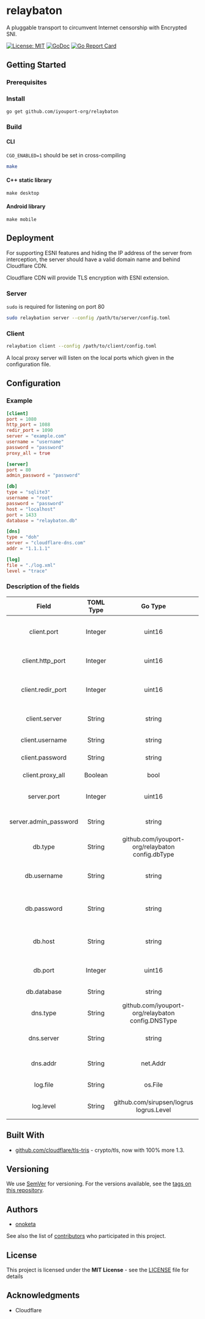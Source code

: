 # relaybaton

A pluggable transport to circumvent Internet censorship with Encrypted SNI.

[![License: MIT](https://img.shields.io/badge/License-MIT-yellow.svg)](https://opensource.org/licenses/MIT)
[![GoDoc](https://godoc.org/github.com/iyouport-org/relaybaton?status.svg)](https://pkg.go.dev/github.com/iyouport-org/relaybaton)
[![Go Report Card](https://goreportcard.com/badge/github.com/iyouport-org/relaybaton)](https://goreportcard.com/report/github.com/iyouport-org/relaybaton)

## Getting Started

### Prerequisites

### Install

```bash
go get github.com/iyouport-org/relaybaton
```

### Build

#### CLI

`CGO_ENABLED=1` should be set in cross-compiling

```bash
make
```

#### C++ static library

```shell
make desktop
```

#### Android library

```shell
make mobile
```

## Deployment

For supporting ESNI features and hiding the IP address of the server from interception, the server should have a valid domain name and behind Cloudflare CDN.

Cloudflare CDN will provide TLS encryption with ESNI extension.

### Server

`sudo` is required for listening on port 80

```bash
sudo relaybation server --config /path/to/server/config.toml
```

### Client

```bash
relaybation client --config /path/to/client/config.toml
```

A local proxy server will listen on the local ports which given in the configuration file.

## Configuration

### Example

```toml
[client]
port = 1080
http_port = 1088
redir_port = 1090
server = "example.com"
username = "username"
password = "password"
proxy_all = true

[server]
port = 80
admin_password = "password"

[db]
type = "sqlite3"
username = "root"
password = "password"
host = "localhost"
port = 1433
database = "relaybaton.db"

[dns]
type = "doh"
server = "cloudflare-dns.com"
addr = "1.1.1.1"

[log]
file = "./log.xml"
level = "trace"

```

### Description of the fields

|         Field         | TOML Type |                      Go Type                      |             Description             |
| :-------------------: | :-------: | :-----------------------------------------------: | :---------------------------------: |
|      client.port      |  Integer  |                      uint16                       |  SOCKS5 port that client listen to  |
|   client.http_port    |  Integer  |                      uint16                       |   HTTP port that client listen to   |
|   client.redir_port   |  Integer  |                      uint16                       | Redirect port that client listen to |
|     client.server     |  String   |                      string                       |      domain name of the server      |
|    client.username    |  String   |                      string                       |       username of the client        |
|    client.password    |  String   |                      string                       |       password of the client        |
|   client.proxy_all    |  Boolean  |                       bool                        |        if proxy all traffic         |
|      server.port      |  Integer  |                      uint16                       |     port that server listen to      |
| server.admin_password |  String   |                      string                       |     password of account "admin"     |
|        db.type        |  String   | github.com/iyouport-org/relaybaton config.dbType  |        type of the database         |
|      db.username      |  String   |                      string                       |  username for database connection   |
|      db.password      |  String   |                      string                       |  password for database connection   |
|        db.host        |  String   |                      string                       |  hostname for database connection   |
|        db.port        |  Integer  |                      uint16                       |    port for database connection     |
|      db.database      |  String   |                      string                       |          name of database           |
|       dns.type        |  String   | github.com/iyouport-org/relaybaton config.DNSType |        type of DNS resolver         |
|      dns.server       |  String   |                      string                       |    server name of the DNS server    |
|       dns.addr        |  String   |                     net.Addr                      |    IP address of the DNS server     |
|       log.file        |  String   |                      os.File                      |        filename of log file         |
|       log.level       |  String   |      github.com/sirupsen/logrus logrus.Level      |     minimum log level to write      |

## Built With

- [github.com/cloudflare/tls-tris](https://github.com/cloudflare/tls-tris/tree/pwu/esni) - crypto/tls, now with 100% more 1.3.

## Versioning

We use [SemVer](http://semver.org/) for versioning. For the versions available, see the [tags on this repository](https://github.com/iyouport-org/relaybaton/tags).

## Authors

- [onoketa](<(https://github.com/onoketa)>)

See also the list of [contributors](https://github.com/iyouport-org/relaybaton/contributors) who participated in this project.

## License

This project is licensed under the **MIT License** - see the [LICENSE](LICENSE) file for details

## Acknowledgments

- Cloudflare
